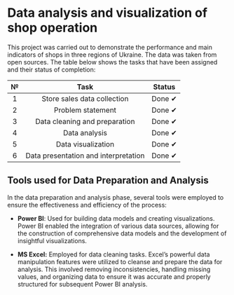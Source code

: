 # Data analysis and visualization of shop operation

This project was carried out to demonstrate the performance and main indicators of shops in three regions of Ukraine. The data was taken from open sources.
The table below shows the tasks that have been assigned and their status of completion:

| № | Task                                 | Status          |
|:-:|:------------------------------------:|:---------------:|
| 1 | Store sales data collection          | Done &#x2714;   |
| 2 | Problem statement                    | Done &#x2714;   |
| 3 | Data cleaning and preparation        | Done &#x2714;   |
| 4 | Data analysis                        | Done &#x2714;   |
| 5 | Data visualization                   | Done &#x2714;   |
| 6 | Data presentation and interpretation | Done &#x2714;   |



## Tools used for Data Preparation and Analysis
In the data preparation and analysis phase, several tools were employed to ensure the effectiveness and efficiency of the process:

- **Power BI**: Used for building data models and creating visualizations. Power BI enabled the integration of various data sources, allowing for the construction of comprehensive data models and the development of insightful visualizations.

- **MS Excel:** Employed for data cleaning tasks. Excel’s powerful data manipulation features were utilized to cleanse and prepare the data for analysis. This involved removing inconsistencies, handling missing values, and organizing data to ensure it was accurate and properly structured for subsequent Power BI analysis.

